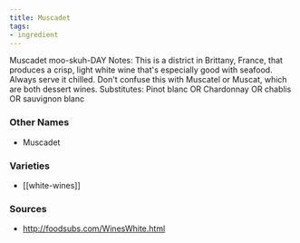 ```yaml
---
title: Muscadet
tags:
- ingredient
---
```

Muscadet moo-skuh-DAY Notes: This is a district in Brittany, France, that produces a crisp, light white wine that's especially good with seafood. Always serve it chilled. Don't confuse this with Muscatel or Muscat, which are both dessert wines. Substitutes: Pinot blanc OR Chardonnay OR chablis OR sauvignon blanc

### Other Names

* Muscadet

### Varieties

* [[white-wines]]

### Sources
* http://foodsubs.com/WinesWhite.html
